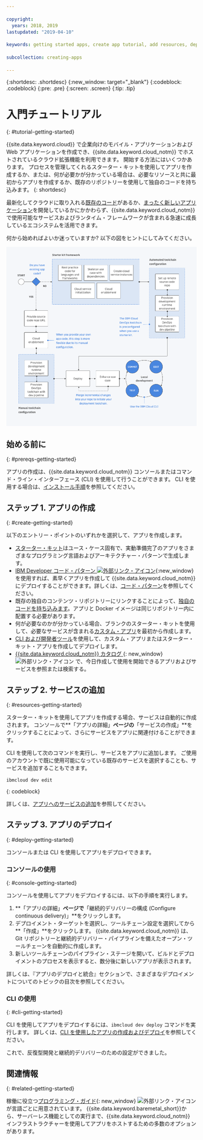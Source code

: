 ```yaml
---

copyright:
  years: 2018, 2019
lastupdated: "2019-04-10"

keywords: getting started apps, create app tutorial, add resources, deploy apps, create app, app tutorial

subcollection: creating-apps

---
```


{:shortdesc: .shortdesc}
{:new_window: target="_blank"}
{:codeblock: .codeblock}
{:pre: .pre}
{:screen: .screen}
{:tip: .tip}

# 入門チュートリアル
{: #tutorial-getting-started}

{{site.data.keyword.cloud}} で企業向けのモバイル・アプリケーションおよび Web アプリケーションを作成でき、{{site.data.keyword.cloud_notm}} でホストされているクラウド拡張機能を利用できます。 開始する方法にはいくつかあります。 プロセスを管理してくれるスターター・キットを使用してアプリを作成するか、または、何が必要かが分かっている場合は、必要なリソースと共に最初からアプリを作成するか、既存のリポジトリーを使用して独自のコードを持ち込みます。
{: shortdesc}

最新化してクラウドに取り入れる[既存のコード](/docs/apps/tutorials?topic=creating-apps-tutorial-byoc#tutorial-byoc)があるか、[まったく新しいアプリケーション](/docs/apps/tutorials?topic=creating-apps-tutorial-starterkit)を開発しているかにかかわらず、{{site.data.keyword.cloud_notm}} で使用可能なサービスおよびランタイム・フレームワークが含まれる急速に成長しているエコシステムを活用できます。

何から始めればよいか迷っていますか? 以下の図をヒントにしてみてください。

![開発者エクスペリエンスの概要](images/dev-journey.png "開発者エクスペリエンスの概要")

## 始める前に
{: #prereqs-getting-started}

アプリの作成は、{{site.data.keyword.cloud_notm}} コンソールまたはコマンド・ライン・インターフェース (CLI) を使用して行うことができます。 CLI を使用する場合は、[インストール手順](/docs/cli?topic=cloud-cli-ibmcloud-cli)を参照してください。

## ステップ 1. アプリの作成
{: #create-getting-started}

以下のエントリー・ポイントのいずれかを選択して、アプリを作成します。

* [スターター・キット](/docs/apps/tutorials?topic=creating-apps-tutorial-starterkit)はユース・ケース固有で、実動準備完了のアプリをさまざまなプログラミング言語およびアーキテクチャー・パターンで生成します。
* [IBM Developer コード・パターン ![外部リンク・アイコン](../icons/launch-glyph.svg "外部リンク・アイコン")](https://developer.ibm.com/patterns/){:new_window} を使用すれば、素早くアプリを作成して {{site.data.keyword.cloud_notm}} にデプロイすることができます。詳しくは、[コード・パターン](/docs/apps/tutorials?topic=creating-apps-tutorial-codepattern)を参照してください。
* 既存の独自のコンテンツ・リポジトリーにリンクすることによって、[独自のコードを持ち込みます](/docs/apps/tutorials?topic=creating-apps-tutorial-byoc)。アプリと Docker イメージは同じリポジトリー内に配置する必要があります。
* 何が必要なのかが分かっている場合、ブランクのスターター・キットを使用して、必要なサービスが含まれる[カスタム・アプリ](/docs/apps/tutorials?topic=creating-apps-tutorial-scratch)を最初から作成します。
* [CLI および開発者ツール](/docs/apps?topic=creating-apps-create-deploy-app-cli)を使用して、カスタム・アプリまたはスターター・キット・アプリを作成してデプロイします。
* [{{site.data.keyword.cloud_notm}} カタログ ](https://{DomainName}/catalog){: new_window} ![外部リンク・アイコン](../icons/launch-glyph.svg "外部リンク・アイコン") で、今日作成して使用を開始できるアプリおよびサービスを参照または検索する。

## ステップ 2. サービスの追加
{: #resources-getting-started}

スターター・キットを使用してアプリを作成する場合、サービスは自動的に作成されます。 コンソールで**「アプリの詳細」**ページの**「サービスの作成」**をクリックすることによって、さらにサービスをアプリに関連付けることができます。

CLI を使用して次のコマンドを実行し、サービスをアプリに追加します。 ご使用のアカウントで既に使用可能になっている既存のサービスを選択することも、サービスを追加することもできます。 
```
ibmcloud dev edit
```
{: codeblock}

詳しくは、[アプリへのサービスの追加](/docs/apps?topic=creating-apps-add-resource)を参照してください。

## ステップ 3. アプリのデプロイ
{: #deploy-getting-started}

コンソールまたは CLI を使用してアプリをデプロイできます。

### コンソールの使用
{: #console-getting-started}

コンソールを使用してアプリをデプロイするには、以下の手順を実行します。

1. **「アプリの詳細」**ページで**「継続的デリバリーの構成 (Configure continuous delivery)」**をクリックします。
2. デプロイメント・ターゲットを選択し、ツールチェーン設定を選択してから**「作成」**をクリックします。 {{site.data.keyword.cloud_notm}} は、Git リポジトリーと継続的デリバリー・パイプラインを備えたオープン・ツールチェーンを自動的に作成します。
3. 新しいツールチェーンのパイプライン・ステージを開いて、ビルドとデプロイメントのプロセスを表示すると、数分後に新しいアプリが表示されます。

詳しくは、『アプリのデプロイと統合』セクションで、さまざまなデプロイメントについてのトピックの目次を参照してください。

### CLI の使用
{: #cli-getting-started}

CLI を使用してアプリをデプロイするには、`ibmcloud dev deploy` コマンドを実行します。 詳しくは、[CLI を使用したアプリの作成およびデプロイ](/docs/apps?topic=creating-apps-create-deploy-app-cli)を参照してください。

これで、反復型開発と継続的デリバリーのための設定ができました。

## 関連情報
{: #related-getting-started}

稼働に役立つ[プログラミング・ガイド](https://{DomainName}/docs/home/build){: new_window} ![外部リンク・アイコン](../icons/launch-glyph.svg "外部リンク・アイコン") が言語ごとに用意されています。 {{site.data.keyword.baremetal_short}}から、サーバーレス機能としての実行まで、{{site.data.keyword.cloud_notm}} インフラストラクチャーを使用してアプリをホストするための多数のオプションがあります。
